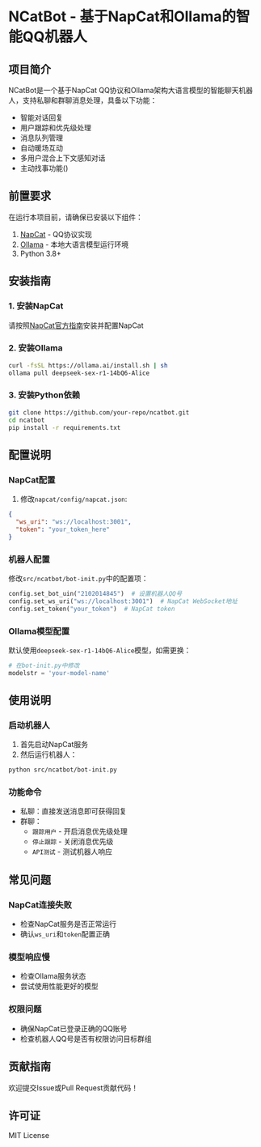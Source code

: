 # NCatBot - 基于NapCat和Ollama的智能QQ机器人

## 项目简介

NCatBot是一个基于NapCat QQ协议和Ollama架构大语言模型的智能聊天机器人，支持私聊和群聊消息处理，具备以下功能：

- 智能对话回复
- 用户跟踪和优先级处理
- 消息队列管理
- 自动暖场互动
- 多用户混合上下文感知对话
- 主动找事功能()

## 前置要求

在运行本项目前，请确保已安装以下组件：

1. [NapCat](https://napneko.github.io/guide/napcat) - QQ协议实现
2. [Ollama](https://ollama.ai/) - 本地大语言模型运行环境
3. Python 3.8+

## 安装指南

### 1. 安装NapCat

请按照[NapCat官方指南](https://napneko.github.io/guide/napcat)安装并配置NapCat

### 2. 安装Ollama

```bash
curl -fsSL https://ollama.ai/install.sh | sh
ollama pull deepseek-sex-r1-14bQ6-Alice
```

### 3. 安装Python依赖

```bash
git clone https://github.com/your-repo/ncatbot.git
cd ncatbot
pip install -r requirements.txt
```

## 配置说明

### NapCat配置

1. 修改`napcat/config/napcat.json`:
```json
{
  "ws_uri": "ws://localhost:3001",
  "token": "your_token_here"
}
```

### 机器人配置

修改`src/ncatbot/bot-init.py`中的配置项：
```python
config.set_bot_uin("2102014845")  # 设置机器人QQ号
config.set_ws_uri("ws://localhost:3001")  # NapCat WebSocket地址
config.set_token("your_token")  # NapCat token
```

### Ollama模型配置

默认使用`deepseek-sex-r1-14bQ6-Alice`模型，如需更换：
```python
# 在bot-init.py中修改
modelstr = 'your-model-name'
```

## 使用说明

### 启动机器人

1. 首先启动NapCat服务
2. 然后运行机器人：
```bash
python src/ncatbot/bot-init.py
```

### 功能命令

- 私聊：直接发送消息即可获得回复
- 群聊：
  - `跟踪用户` - 开启消息优先级处理
  - `停止跟踪` - 关闭消息优先级
  - `API测试` - 测试机器人响应

## 常见问题

### NapCat连接失败
- 检查NapCat服务是否正常运行
- 确认`ws_uri`和`token`配置正确

### 模型响应慢
- 检查Ollama服务状态
- 尝试使用性能更好的模型

### 权限问题
- 确保NapCat已登录正确的QQ账号
- 检查机器人QQ号是否有权限访问目标群组

## 贡献指南

欢迎提交Issue或Pull Request贡献代码！

## 许可证

MIT License
